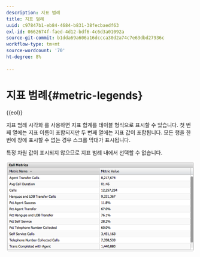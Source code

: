 ```yaml
---
description: 지표 범례
title: 지표 범례
uuid: c97847b1-eb84-4684-b831-38fecbaedf63
exl-id: 0662674f-faed-4d12-bdf6-4c6d3a01092a
source-git-commit: b1dda69a606a16dccca30d2a74c7e63dbd27936c
workflow-type: tm+mt
source-wordcount: '70'
ht-degree: 8%

---
```


# 지표 범례{#metric-legends}

{{eol}}

지표 범례 시각화 를 사용하면 지표 합계를 테이블 형식으로 표시할 수 있습니다. 첫 번째 열에는 지표 이름이 포함되지만 두 번째 열에는 지표 값이 포함됩니다. 모든 행을 한 번에 창에 표시할 수 없는 경우 스크롤 막대가 표시됩니다.

특정 차원 값이 표시되지 않으므로 지표 범례 내에서 선택할 수 없습니다.

![](assets/metric_legend.png)
